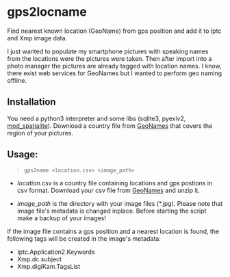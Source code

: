 # gps2locname

Find nearest known location (GeoName) from gps position and add it to Iptc and Xmp image data.

I just wanted to populate my smartphone pictures with speaking names from the locations
were the pictures were taken. Then after import into a photo manager the pictures are already
tagged with location names. I know, there exist web services for GeoNames but I wanted to
perform geo naming offline.

## Installation

You need a python3 interpreter and some libs (sqlite3, pyexiv2, [mod_spatialite](http://www.gaia-gis.it/gaia-sins/)).
Download a country file from [GeoNames](http://download.geonames.org/export/dump/) that covers the region of your
pictures.

## Usage:

> `gps2name <location.csv> <image_path>`

- *location.csv* is a country file containing locations and gps postions in csv format.
Download your csv file from [GeoNames](http://download.geonames.org/export/dump/) and unzip it.

- *image_path* is the directory with your image files (*.jpg). Please note that image file's
metadata is changed inplace. Before starting the script make a backup of your images!

If the image file contains a gps position and a nearest location is found, the following
tags will be created in the image's metadata:
- Iptc.Application2.Keywords
- Xmp.dc.subject 
- Xmp.digiKam.TagsList
